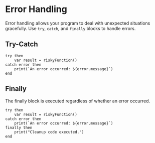# Error Handling

Error handling allows your program to deal with unexpected situations gracefully. Use `try`, `catch`, and `finally` blocks to handle errors.

## Try-Catch

```simple_script
try then
    var result = riskyFunction()
catch error then
    print(`An error occurred: ${error.message}`)
end
```

## Finally

The finally block is executed regardless of whether an error occurred.

```simple_script
try then
    var result = riskyFunction()
catch error then
    print(`An error occurred: ${error.message}`)
finally then
    print("Cleanup code executed.")
end
```
